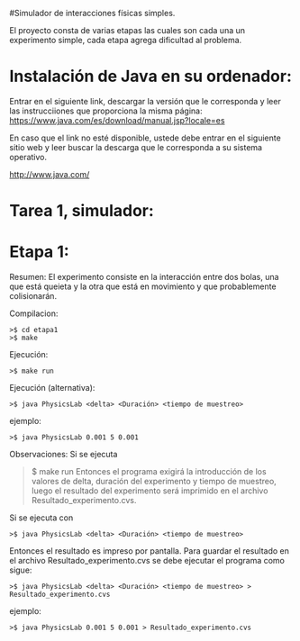 #Simulador de interacciones físicas simples.

El proyecto consta de varias etapas las cuales son cada una un experimento simple, cada etapa agrega dificultad al problema.

Instalación de Java en su ordenador:
===================================

Entrar en el siguiente link, descargar la versión que le corresponda y leer las instrucciiones que proporciona la misma página:
https://www.java.com/es/download/manual.jsp?locale=es

En caso que el link no esté disponible, ustede debe entrar en el siguiente sitio web y leer buscar la descarga que le corresponda a su sistema operativo.

http://www.java.com/

Tarea 1, simulador:
==================

Etapa 1:
========

Resumen:
El experimento consiste en la interacción entre dos bolas, una que está queieta y la otra que está en movimiento y que probablemente colisionarán.

Compilacion:
```
>$ cd etapa1
>$ make
```

Ejecución:
```
>$ make run
```

Ejecución (alternativa):
```
>$ java PhysicsLab <delta> <Duración> <tiempo de muestreo>
```

ejemplo:
```
>$ java PhysicsLab 0.001 5 0.001
```

Observaciones:
Si se ejecuta 
>$ make run
Entonces el programa exigirá la introducción de los valores de delta, duración del experimento y tiempo de muestreo, luego el resultado del experimento será imprimido en el archivo Resultado_experimento.cvs.

Si se ejecuta con 
```
>$ java PhysicsLab <delta> <Duración> <tiempo de muestreo>
```
Entonces el resultado es impreso por pantalla. Para guardar el resultado en el archivo Resultado_experimento.cvs se debe ejecutar el programa como sigue:
```
>$ java PhysicsLab <delta> <Duración> <tiempo de muestreo> > Resultado_experimento.cvs
```

ejemplo: 
```
>$ java PhysicsLab 0.001 5 0.001 > Resultado_experimento.cvs
```